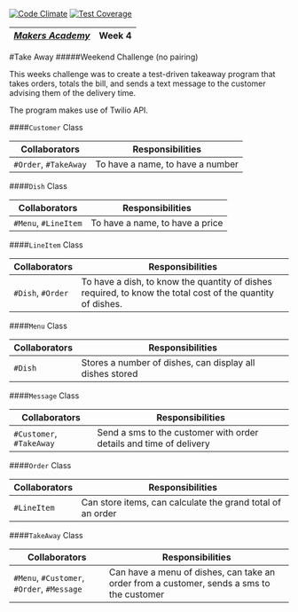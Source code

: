 [![Code Climate](https://codeclimate.com/repos/54539bc2e30ba06156001fa4/badges/795809320ec517825d60/gpa.svg)](https://codeclimate.com/repos/54539bc2e30ba06156001fa4/feed)
[![Test Coverage](https://codeclimate.com/repos/54539bc2e30ba06156001fa4/badges/795809320ec517825d60/coverage.svg)](https://codeclimate.com/repos/54539bc2e30ba06156001fa4/feed)

| [*Makers Academy*](http://www.makersacademy.com) | Week 4 |
| ------------------------------------------------ | ------ |

#Take Away
#####Weekend Challenge (no pairing)

This weeks challenge was to create a test-driven takeaway program that takes orders, totals the bill, and sends a text message to the customer advising them of the delivery time.

The program makes use of Twilio API.

####`Customer` Class

**Collaborators**|**Responsibilities**
| -------------- | ----------------- |
|`#Order`, `#TakeAway` | To have a name, to have a number |


####`Dish` Class

**Collaborators**|**Responsibilities**
| -------------- | ----------------- |
|`#Menu`, `#LineItem` | To have a name, to have a price |


####`LineItem` Class

**Collaborators**|**Responsibilities**
| -------------- | ----------------- |
|`#Dish`, `#Order`     | To have a dish, to know the quantity of dishes required, to know the total cost of the quantity of dishes.


####`Menu` Class

**Collaborators**|**Responsibilities**
| -------------- | ----------------- |
|`#Dish`         | Stores a number of dishes, can display all dishes stored |


####`Message` Class

**Collaborators**|**Responsibilities**
| -------------- | ----------------- |
|`#Customer`, `#TakeAway` | Send a sms to the customer with order details and time of delivery |


####`Order` Class

**Collaborators**|**Responsibilities**
| -------------- | ----------------- |
|`#LineItem`     | Can store items, can calculate the grand total of an order |


####`TakeAway` Class

**Collaborators**|**Responsibilities**
| -------------- | ----------------- |
|`#Menu`, `#Customer`, `#Order`, `#Message` | Can have a menu of dishes, can take an order from a customer, sends a sms to the customer  |


